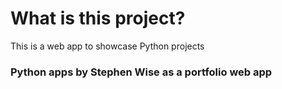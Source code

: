 # What is this project?
This is a web app to showcase Python projects
### Python apps by Stephen Wise as a portfolio web app